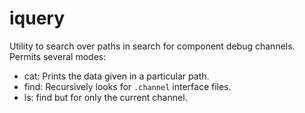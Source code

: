 # iquery

Utility to search over paths in search for component debug channels.
Permits several modes:

- cat: Prints the data given in a particular path.
- find: Recursively looks for `.channel` interface files.
- ls: find but for only the current channel.


